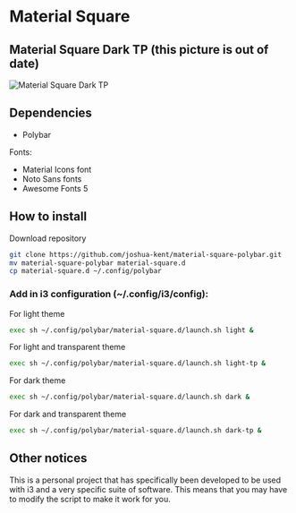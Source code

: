 Material Square
===

Material Square Dark TP (this picture is out of date)
---

![Material Square Dark TP](https://raw.githubusercontent.com/joshua-kent/material-square-polybar/media/dark-tp-edit.png)


Dependencies
---

* Polybar

Fonts:

* Material Icons font
* Noto Sans fonts
* Awesome Fonts 5

How to install
---

Download repository
```bash
git clone https://github.com/joshua-kent/material-square-polybar.git
mv material-square-polybar material-square.d
cp material-square.d ~/.config/polybar
```

### Add in i3 configuration (~/.config/i3/config):

For light theme
```bash
exec sh ~/.config/polybar/material-square.d/launch.sh light &
```

For light and transparent theme
```bash
exec sh ~/.config/polybar/material-square.d/launch.sh light-tp &
```

For dark theme
```bash
exec sh ~/.config/polybar/material-square.d/launch.sh dark &
```

For dark and transparent theme
```bash
exec sh ~/.config/polybar/material-square.d/launch.sh dark-tp &
```

Other notices
---

This is a personal project that has specifically been developed to be used with i3 and a very specific suite of software. This means that you may have to modify the script to make it work for you.
